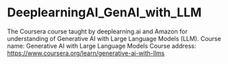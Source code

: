 # DeeplearningAI_GenAI_with_LLM
The Coursera course taught by deeplearning.ai and Amazon for understanding of Generative AI with Large Language Models (LLM).
Course name: Generative AI with Large Language Models
Course address: https://www.coursera.org/learn/generative-ai-with-llms
